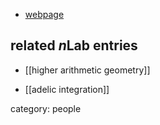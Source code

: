 

* [webpage](https://www.maths.nottingham.ac.uk/personal/ibf/)

## related $n$Lab entries

* [[higher arithmetic geometry]]

* [[adelic integration]]

category: people
